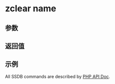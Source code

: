 # zclear name

## 参数

## 返回值

## 示例

All SSDB commands are described by [PHP API Doc](http://ssdb.io/docs/php/).
